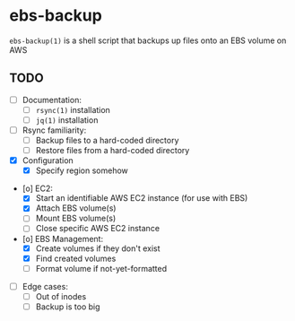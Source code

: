 # ebs-backup

`ebs-backup(1)` is a shell script that backups up files onto an EBS volume on AWS

## TODO
- [ ] Documentation:
  - [ ] `rsync(1)` installation
  - [ ] `jq(1)` installation
- [ ] Rsync familiarity:
  - [ ] Backup files to a hard-coded directory
  - [ ] Restore files from a hard-coded directory
- [X] Configuration
  - [X] Specify region somehow
- [o] EC2:
  - [X] Start an identifiable AWS EC2 instance (for use with EBS)
  - [X] Attach EBS volume(s)
  - [ ] Mount EBS volume(s)
  - [ ] Close specific AWS EC2 instance
- [o] EBS Management:
  - [X] Create volumes if they don't exist
  - [X] Find created volumes
  - [ ] Format volume if not-yet-formatted
- [ ] Edge cases:
  - [ ] Out of inodes
  - [ ] Backup is too big
